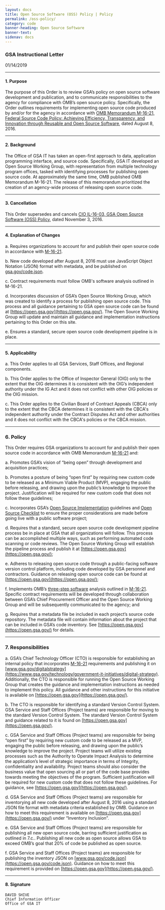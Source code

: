 ```yaml
---
layout: docs
title: Open Source Software (OSS) Policy | Policy
permalink: /oss-policy/
category: code
banner-heading: Open Source Software
banner-text: 
sidenav: docs
---
```


### GSA Instructional Letter
01/14/2019

---

#### **1. Purpose**
The purpose of this Order is to review GSA’s policy on open source software development and publication, and to communicate responsibilities to the agency for compliance with OMB’s open source policy.  Specifically, the Order outlines requirements for implementing open source code produced by and/or for the agency in accordance with [OMB Memorandum M-16-21, Federal Source Code Policy: Achieving Efficiency, Transparency, and Innovation through Reusable and Open Source Software]([https://sourcecode.cio.gov/](https://web.archive.org/web/20170121010212/https://sourcecode.cio.gov/)), dated August 8, 2016.

---

#### **2. Background**
The Office of GSA IT has taken an open-first approach to data, application programming interface, and source code.  Specifically, GSA IT developed an Open Source Working Group, with representation from multiple technology program offices, tasked with identifying processes for publishing open source code.  At approximately the same time, OMB published OMB Memorandum M-16-21.  The release of this memorandum prioritized the creation of an agency-wide process of releasing open source code. 

---

#### **3. Cancellation**
This Order supersedes and cancels [CIO IL-16-03, GSA Open Source Software (OSS) Policy](https://insite.gsa.gov/directives-library/gsa-open-source-software-oss-policy-cio-il1603-extended), dated November 3, 2016. 

---

#### **4. Explanation of Changes**
a. Requires organizations to account for and publish their open source code in accordance with [M-16-21](https://web.archive.org/web/20170121010212/https://sourcecode.cio.gov/).

b. New code developed after August 8, 2016 must use JavaScript Object Notation (JSON) format with metadata, and be published on [gsa.gov/code.json](https://open.gsa.gov/code.json).

c. Contract requirements must follow OMB's software analysis outlined in M-16-21.

d. Incorporates discussion of GSA’s Open Source Working Group, which was created to identify a process for publishing open source code.  This process and all guidance pertaining to GSA open source code can be found at [https://open.gsa.gov](https://open.gsa.gov/). The Open Source Working Group will update and maintain all guidance and implementation instructions pertaining to this Order on this site.

e. Ensures a standard, secure open source code development pipeline is in place. 

---

#### **5. Applicability**
a. This Order applies to all GSA Services, Staff Offices, and Regional components. 

b. This Order applies to the Office of Inspector General (OIG) only to the extent that the OIG determines it is consistent with the OIG’s independent authority under the IG Act and it does not conflict with other OIG policies or the OIG mission. 

c. This Order applies to the Civilian Board of Contract Appeals (CBCA) only to the extent that the CBCA determines it is consistent with the CBCA's independent authority under the Contract Disputes Act and other authorities and it does not conflict with the CBCA's policies or the CBCA mission.

---

### **6. Policy**
This Order requires GSA organizations to account for and publish their open source code in accordance with OMB Memorandum [M-16-21](https://www.whitehouse.gov/sites/whitehouse.gov/files/omb/memoranda/2016/m_16_21.pdf) and:

a. Promotes GSA’s vision of “being open” through development and acquisition practices; 

b. Promotes a posture of being “open first” by requiring new custom code to be released as a Minimum Viable Product (MVP), engaging the public before releasing, and drawing upon the public’s knowledge to improve the project.  Justification will be required for new custom code that does not follow these guidelines;

c. Incorporates GSA’s [Open Source Implementation](https://open.gsa.gov/oss-implementation/#how-to-open-source) guidelines and [Open Source Checklist](https://github.com/GSA/open-source-policy/blob/master/OpenSource_code/open_source_checklist.md) to ensure the proper considerations are made before going live with a public software project;

d. Requires that a standard, secure open source code development pipeline process be in place at GSA that all organizations will follow.  This process can be accomplished multiple ways, such as performing automated code scanning or code reviews. The Open Source Working Group will establish the pipeline process and publish it at [https://open.gsa.gov](https://open.gsa.gov/); 

e. Adheres to releasing open source code through a public-facing software version control platform, including code developed by GSA personnel and contractors. Guidance on releasing open source code can be found at [https://open.gsa.gov](https://open.gsa.gov/); 

f. Implements OMB’s [three-step software](https://sourcecode.cio.gov/Three-Step-Software-Solutions-Analysis/) analysis outlined in [M-16-21](https://www.whitehouse.gov/sites/whitehouse.gov/files/omb/memoranda/2016/m_16_21.pdf).  Specific contract requirements will be developed through collaboration between GSA’s Chief Procurement Officer and the Open Source Working Group and will be subsequently communicated to the agency; and 

g. Requires that a metadata file be included in each project’s source code repository.  The metadata file will contain information about the project that can be included in GSA’s code inventory. See [https://open.gsa.gov](https://open.gsa.gov/) for details. 

---

### **7. Responsibilities**
a.   GSA’s Chief Technology Officer (CTO) is responsible for establishing an internal policy that incorporates [M-16-21](https://www.whitehouse.gov/sites/whitehouse.gov/files/omb/memoranda/2016/m_16_21.pdf) requirements and publishing it on [www.gsa.gov/digitalstrategy](https://www.gsa.gov/technology/government-it-initiatives/digital-strategy).  Additionally, the CTO is responsible for running the Open Source Working Group that creates the guidance and implementation instructions as needed to implement this policy. All guidance and other instructions for this initiative is available on [https://open.gsa.gov](https://open.gsa.gov/). 

b.   The CTO is responsible for identifying a standard Version Control System.  GSA Service and Staff Offices (Project teams) are responsible for moving to the standard Version Control System.  The standard Version Control System and guidance related to it is found on [https://open.gsa.gov](https://open.gsa.gov/). 
  
c.   GSA Service and Staff Offices (Project teams) are responsible for being “open first” by requiring new custom code to be released as a MVP, engaging the public before releasing, and drawing upon the public’s knowledge to improve the project.  Project teams will utilize existing processes such as the Authority to Operate Impact Analysis to determine the application’s level of strategic importance in terms of Integrity, confidentiality and availability.  Project teams should also consider the business value that open sourcing all or part of the code base provides towards meeting the objectives of the program.  Sufficient justification will be required for new custom code that does not follow these guidelines.  For guidance, see [https://open.gsa.gov](https://open.gsa.gov/).

d. GSA Service and Staff Offices (Project teams) are responsible for inventorying all new code developed after August 8, 2016 using a standard JSON file format with metadata criteria established by OMB.  Guidance on how to meet this requirement is available on [https://open.gsa.gov](https://open.gsa.gov/) under “Inventory Inclusion”.

e. GSA Service and Staff Offices (Project teams) are responsible for publishing all new open source code, barring sufficient justification as outlined in 7.c..  Publishing all new code as open source allows GSA to exceed OMB’s goal that 20% of code be published as open source.

f. GSA Service and Staff Offices (Project teams) are responsible for publishing the inventory JSON on [www.gsa.gov/code.json](https://open.gsa.gov/code.json).  Guidance on how to meet this requirement is provided on [https://open.gsa.gov](https://open.gsa.gov/).

---

#### **8. Signature**
	DAVID SHIVE
	Chief Information Officer
	Office of GSA IT
